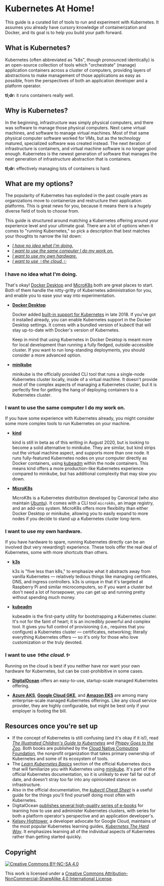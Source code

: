 # Kubernetes At Home!

This guide is a curated list of tools to run and experiment with Kubernetes. It assumes you already have cursory knowledge of containerization and Docker, and its goal is to help you build your path forward.

## What is Kubernetes?

Kubernetes (often abbreviated as "k8s", though pronounced identically) is an open-source collection of tools which "orchestrate" (manage) application containers across a cluster of computers, providing layers of abstractions to make management of those applications as easy as possible, from the perspectives of both an application developer and a platform operator.

**tl;dr:** it runs containers really well.

## Why is Kubernetes?

In the beginning, infrastructure was simply physical computers, and there was software to manage those physical computers. Next came virtual machines, and software to manage virtual machines. Most of that same physical computer software worked for VMs, but as the technology matured, specialized software was created instead. The next iteration of infrastructure is containers, and virtual machine software is no longer good enough. Kubernetes is the newest generation of software that manages the next generation of infrastructure abstraction that is containers.

**tl;dr:** effectively managing lots of containers is hard.

## What are my options?

The popularity of Kubernetes has exploded in the past couple years as organizations move to containerize and restructure their application platforms. This is great news for you, because it means there is a hugely diverse field of tools to choose from.

This guide is structured around matching a Kubernetes offering around your experience level and your ultimate goal. There are a lot of options when it comes to "running Kubernetes," so pick a description that best matches your thoughts to narrow the list down:

- _[I have no idea what I'm doing.](#i-have-no-idea-what-im-doing)_
- _[I want to use the same computer I do my work on.](#i-want-to-use-the-same-computer-i-do-my-work-on)_
- _[I want to use my own hardware.](#i-want-to-use-my-own-hardware)_
- _[I want to use ✨the cloud.✨](#i-want-to-use-the-cloud)_

### I have no idea what I'm doing.

That's okay! [Docker Desktop] and [MicroK8s] both are great places to start. Both of them handle the nitty-gritty of Kubernetes administration for you, and enable you to ease your way into experimentation.

- **[Docker Desktop]**

  Docker added [built-in support for Kubernetes] in late 2018. If you've got it installed already, you can enable Kubernetes support in the Docker Desktop settings. It comes with a bundled version of kubectl that will stay up-to-date with Docker's version of Kubernetes.

  Keep in mind that using Kubernetes in Docker Desktop is meant more for local development than running a fully fledged, outside-accessible cluster. If you want to run long-standing deployments, you should consider a more advanced option.

- **[minikube]**

  minikube is the officially provided CLI tool that runs a single-node Kubernetes cluster locally, inside of a virtual machine. It doesn't provide most of the complex aspects of managing a Kubernetes cluster, but it is perfectly fine for getting the hang of deploying containers to a Kubernetes cluster.


[Docker Desktop]: https://www.docker.com/products/docker-desktop/
[built-in support for Kubernetes]: https://docs.docker.com/docker-for-mac/#kubernetes
[minikube]: https://minikube.sigs.k8s.io/docs/

### I want to use the same computer I do my work on.

If you have some experience with Kubernetes already, you might consider some more complex tools to run Kubernetes on your machine.

- **[kind]**

   kind is still in beta as of this writing in August 2020, but is looking to become a solid alternative to minikube. They are similar, but kind strips out the virtual machine aspect, and supports more than one node. It runs fully-featured Kubernetes nodes on your computer directly as Docker containers, using [kubeadm] within the node containers. This means kind offers a more production-like Kubernetes experience compared to minikube, but has additional complexity that may slow you down.

- **[MicroK8s]**

  MicroK8s is a Kubernetes distribution developed by Canonical (who also maintain [Ubuntu]). It comes with a CLI tool `microk8s`, an image registry, and an add-ons system. MicroK8s offers more flexibility than either Docker Desktop or minikube, allowing you to easily expand to more nodes if you decide to stand up a Kubernetes cluster long-term.


[kind]: https://kind.sigs.k8s.io/
[MicroK8s]: https://microk8s.io/
[Ubuntu]: https://ubuntu.com/

### I want to use my own hardware.

If you have hardware to spare, running Kubernetes directly can be an involved (but very rewarding!) experience. These tools offer the real deal of Kubernetes, some with more shortcuts than others.

- **[k3s]**

  k3s is "five less than k8s," to emphasize what it abstracts away from vanilla Kubernetes — relatively tedious things like managing certificates, DNS, and ingress controllers. k3s is unique in that it's targeted at Raspberry Pi and similar microcomputers, so if you want a cluster but don't need a lot of horsepower, you can get up and running pretty without spending much money.

- **[kubeadm]**

  kubeadm is the first-party utility for bootstrapping a Kubernetes cluster. It's not for the faint of heart; it is an incredibly powerful and complex tool. It gives you full control of provisioning (i.e., requires that you configure) a Kubernetes cluster — certificates, networking; literally everything Kubernetes offers — so it's only for those who love customization or the truly devoted.


[k3s]: https://k3s.io/
[kubeadm]: https://kubernetes.io/docs/setup/production-environment/tools/kubeadm/create-cluster-kubeadm/

### I want to use _✨the cloud.✨_

Running on the cloud is best if you neither have nor want your own hardware for Kubernetes, but can be cost-prohibitive in some cases.


- **[DigitalOcean]** offers an easy-to-use, startup-scale managed Kubernetes offering.

- **[Azure AKS]**, **[Google Cloud GKE]**, and **[Amazon EKS]** are among many enterprise-scale managed Kubernetes offerings. Like any cloud service provider, they are highly configurable, but might be best only if your employer is footing the bill.

[DigitalOcean]: https://www.digitalocean.com/products/kubernetes/
[Azure AKS]: https://azure.microsoft.com/en-us/services/kubernetes-service/
[Amazon EKS]: https://aws.amazon.com/eks/
[Google Cloud GKE]: https://cloud.google.com/kubernetes-engine/


## Resources once you're set up

- If the concept of Kubernetes is still confusing (and it's okay if it is!), read _[The Illustrated Children's Guide to Kubernetes]_ and _[Phippy Goes to the Zoo]_. Both books are published by the [Cloud Native Computing Foundation], the nonprofit organization that takes primary ownership of Kubernetes and some of its ecosystem of tools.
- The _[Learn Kubernetes Basics]_ section of the official Kubernetes docs that will familiarize you with Kubernetes using [minikube]. It's part of the official Kubernetes documentation, so it is unlikely to ever fall far out of date, and doesn't stray too far into any opinionated stance on infrastructure.
- Also in the official documentation, the _[kubectl Cheat Sheet]_ is a useful guide for the things you'll find yourself doing most often with Kubernetes.
- DigitalOcean [publishes several high-quality series of e-books](https://www.digitalocean.com/community/curriculums/kubernetes-for-full-stack-developers) for learning how to use and administer Kubernetes clusters, with series for both a platform operator's perspective and an application developer's.
- [Kelsey Hightower], a developer advocate for Google Cloud, maintains of the most popular Kubernetes learning guides, _[Kubernetes The Hard Way]_. It emphasizes learning all of the individual aspects of Kubernetes rather than getting started quickly.


[The Illustrated Children's Guide to Kubernetes]: https://www.cncf.io/the-childrens-illustrated-guide-to-kubernetes/
[Phippy Goes to the Zoo]: https://www.cncf.io/phippy-goes-to-the-zoo-book/
[Cloud Native Computing Foundation]: https://www.cncf.io/
[Learn Kubernetes Basics]: https://kubernetes.io/docs/tutorials/kubernetes-basics/
[kubectl Cheat Sheet]: https://kubernetes.io/docs/reference/kubectl/cheatsheet/
[Kelsey Hightower]: https://twitter.com/kelseyhightower
[Kubernetes The Hard Way]: https://github.com/kelseyhightower/kubernetes-the-hard-way


## Copyright

[![Creative Commons BY-NC-SA 4.0](https://i.creativecommons.org/l/by-nc-sa/4.0/88x31.png)][license]

This work is licensed under a [Creative Commons Attribution-NonCommercial-ShareAlike 4.0 International License][license].

[license]: http://creativecommons.org/licenses/by-nc-sa/4.0/
